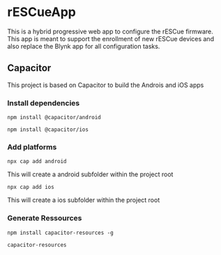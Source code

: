 # rESCueApp

This is a hybrid progressive web app to configure the rESCue firmware.
This app is meant to support the enrollment of new rESCue devices and also replace the Blynk app for all configuration tasks.

## Capacitor

This project is based on Capacitor to build the Androis and iOS apps

### Install dependencies
```npm install @capacitor/android```

```npm install @capacitor/ios```

### Add platforms
```npx cap add android```

This will create a android subfolder within the project root

```npx cap add ios```

This will create a ios subfolder within the project root

### Generate Ressources
```npm install capacitor-resources -g```

```capacitor-resources```

